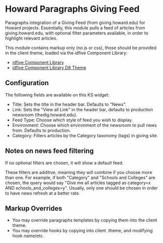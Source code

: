 # Howard Paragraphs Giving Feed

Paragraphs integration of a Giving Feed (from giving.howard.edu) for Howard projects. Essentially, this module pulls a feed of articles from giving.howard.edu, with optional filter parameters available, in order to highlight relevant articles.

This module contains markup only (no js or css), those should be provided in the client theme, loaded via the idfive Component Library:

- [idfive Component Library](https://bitbucket.org/idfivellc/idfive-component-library)
- [idfive Component Library D8 Theme](https://bitbucket.org/idfivellc/idfive-component-library-d8-theme)

## Configuration

The following fields are available on this KS widget:

- Title: Sets the title in the header bar. Defaults to "News".
- Link: Sets the "View all Link" in the header bar, defaults to production newsroom (thedig.howard.edu).
- Feed Type: Choose which style of feed you wish to display.
- Environment: Choose which environment of the newsroom to pull news from. Defaults to production.
- Category: Filters articles by the Category taxonomy (tags) in giving site.

## Notes on news feed filtering

If no optional filters are chosen, it will show a default feed.

These filters are additive, meaning they will combine if you choose more than one. For example, if both "Category" and "Schools and Colleges" are chosen, the query would say "Give me all articles tagged as category=x AND schools_and_colleges=y". Usually, only one should be chosen in order to have news refresh at a better rate.

## Markup Overrides

- You may override paragraphs templates by copying them into the client theme.
- You may override hooks by copying into client .theme, and modifying hook name/etc.
